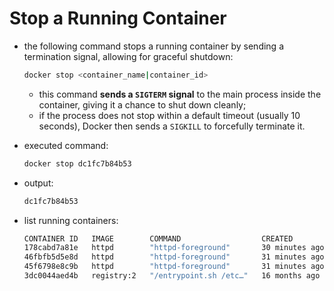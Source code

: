 # Stop a Running Container

- the following command stops a running container by sending a termination signal, allowing for graceful shutdown:

   ```bash
   docker stop <container_name|container_id>
   ```

  - this command **sends a `SIGTERM` signal** to the main process inside the container, giving it a chance to shut down cleanly;
  - if the process does not stop within a default timeout (usually 10 seconds), Docker then sends a `SIGKILL` to forcefully terminate it.

- executed command:

    ```bash
    docker stop dc1fc7b84b53
    ```

- output:

    ```bash
    dc1fc7b84b53
    ```

- list running containers:

    ```bash
    CONTAINER ID   IMAGE        COMMAND                  CREATED          STATUS             PORTS                                NAMES
    178cabd7a81e   httpd        "httpd-foreground"       30 minutes ago   Up 9 minutes       80/tcp                               sleepy_shamir
    46fbfb5d5e8d   httpd        "httpd-foreground"       31 minutes ago   Up 24 minutes      80/tcp                               dreamy_matsumoto
    45f6798e8c9b   httpd        "httpd-foreground"       31 minutes ago   Up 24 minutes      80/tcp                               pedantic_payne
    3dc0044aed4b   registry:2   "/entrypoint.sh /etc…"   16 months ago    Up About an hour   5000/tcp, 0.0.0.0:32000->32000/tcp   registry
    ```
